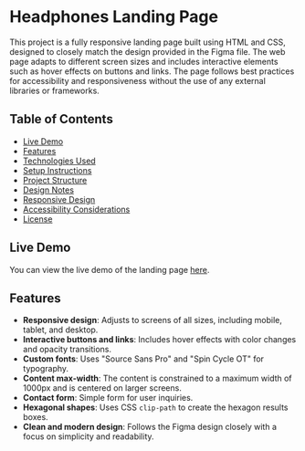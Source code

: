 # Headphones Landing Page

This project is a fully responsive landing page built using HTML and CSS, designed to closely match the design provided in the Figma file. The web page adapts to different screen sizes and includes interactive elements such as hover effects on buttons and links. The page follows best practices for accessibility and responsiveness without the use of any external libraries or frameworks.

## Table of Contents

- [Live Demo](#live-demo)
- [Features](#features)
- [Technologies Used](#technologies-used)
- [Setup Instructions](#setup-instructions)
- [Project Structure](#project-structure)
- [Design Notes](#design-notes)
- [Responsive Design](#responsive-design)
- [Accessibility Considerations](#accessibility-considerations)
- [License](#license)

## Live Demo

You can view the live demo of the landing page [here](#).

## Features

- **Responsive design**: Adjusts to screens of all sizes, including mobile, tablet, and desktop.
- **Interactive buttons and links**: Includes hover effects with color changes and opacity transitions.
- **Custom fonts**: Uses "Source Sans Pro" and "Spin Cycle OT" for typography.
- **Content max-width**: The content is constrained to a maximum width of 1000px and is centered on larger screens.
- **Contact form**: Simple form for user inquiries.
- **Hexagonal shapes**: Uses CSS `clip-path` to create the hexagon results boxes.
- **Clean and modern design**: Follows the Figma design closely with a focus on simplicity and readability.

